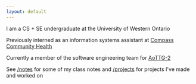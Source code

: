 ```yaml
---
layout: default
---
```


I am a CS + SE undergraduate at the University of Western Ontario

Previously interned as an information systems assistant at [Compass Community Health](https://www.compassch.org/)

Currently a member of the software engineering team for [AoTTG-2](https://aottg2.com/)

See [/notes](/notes) for some of my class notes and [/projects](/projects) for projects I've made and worked on